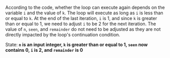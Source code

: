 According to the code, whether the loop can execute again depends on the variable `i` and the value of `k`. The loop will execute as long as `i` is less than or equal to `k`. At the end of the last iteration, `i` is 1, and since `k` is greater than or equal to 1, we need to adjust `i` to be 2 for the next iteration. The value of `n`, `seen`, and `remainder` do not need to be adjusted as they are not directly impacted by the loop's continuation condition.

State: **`n` is an input integer, `k` is greater than or equal to 1, `seen` now contains 0, `i` is 2, and `remainder` is 0**